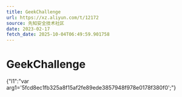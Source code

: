 ```yaml
---
title: GeekChallenge
url: https://xz.aliyun.com/t/12172
source: 先知安全技术社区
date: 2023-02-17
fetch_date: 2025-10-04T06:49:59.901758
---
```


# GeekChallenge

{"l1":"var arg1='5fcd8ec1fb325a8f15af2fe89ede3857948f978e0178f380f0';"}